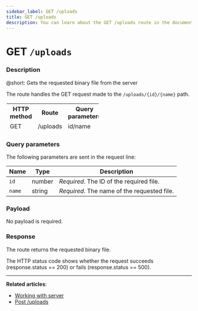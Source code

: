 ```yaml
---
sidebar_label: GET /uploads
title: GET /uploads
description: You can learn about the GET /uploads route in the documentation of the DHTMLX JavaScript Event Calendar library. Browse developer guides and API reference, try out code examples and live demos, and download a free 30-day evaluation version of DHTMLX Event Calendar.
---
```


# GET `/uploads`

### Description

@short: Gets the requested binary file from the server

The route handles the GET request made to the `/uploads/{id}/{name}` path.

<table style="border: 1px solid white; border-collapse: collapse; width:50%">
<thead style="border: 1px solid white; border-collapse: collapse;">
<th style="width:25%">HTTP method</th>
<th style="width:25%">Route</th>
<th style="width:25%">Query parameters</th>
</thead>
<tbody style="border: 1px solid white; border-collapse: collapse">
<tr>
<td>GET</td>
<td>/uploads</td>
<td>id/name</td>
</tr>
</tbody>
</table>

### Query parameters

The following parameters are sent in the request line:

| Name       | Type        | Description |
| ---------- | ----------- | ----------- |
| `id`       |  number     | *Required*. The ID of the required file.|
| `name`     |  string     | *Required*. The name of the requested file.|

### Payload

No payload is required.

### Response

The route returns the requested binary file.

The HTTP status code shows whether the request succeeds (response.status == 200) or fails (response.status == 500).

---

**Related articles**:

- [Working with server](guides/working_with_server.md)
- [Post /uploads](api/provider/rest_routes/post_routes/js_eventcalendar_postupload_route.md)
